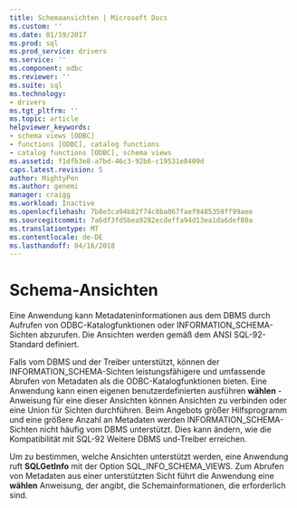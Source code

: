 ```yaml
---
title: Schemaansichten | Microsoft Docs
ms.custom: ''
ms.date: 01/19/2017
ms.prod: sql
ms.prod_service: drivers
ms.service: ''
ms.component: odbc
ms.reviewer: ''
ms.suite: sql
ms.technology:
- drivers
ms.tgt_pltfrm: ''
ms.topic: article
helpviewer_keywords:
- schema views [ODBC]
- functions [ODBC], catalog functions
- catalog functions [ODBC], schema views
ms.assetid: f1dfb3e8-a7bd-46c3-92b6-c19531e8409d
caps.latest.revision: 5
author: MightyPen
ms.author: genemi
manager: craigg
ms.workload: Inactive
ms.openlocfilehash: 7b8e3ca94b82f74c8ba067faef9485359ff99aee
ms.sourcegitcommit: 7a6df3fd5bea9282ecdeffa94d13ea1da6def80a
ms.translationtype: MT
ms.contentlocale: de-DE
ms.lasthandoff: 04/16/2018
---
```

# <a name="schema-views"></a>Schema-Ansichten
Eine Anwendung kann Metadateninformationen aus dem DBMS durch Aufrufen von ODBC-Katalogfunktionen oder INFORMATION_SCHEMA-Sichten abzurufen. Die Ansichten werden gemäß dem ANSI SQL-92-Standard definiert.  
  
 Falls vom DBMS und der Treiber unterstützt, können der INFORMATION_SCHEMA-Sichten leistungsfähigere und umfassende Abrufen von Metadaten als die ODBC-Katalogfunktionen bieten. Eine Anwendung kann einen eigenen benutzerdefinierten ausführen **wählen** -Anweisung für eine dieser Ansichten können Ansichten zu verbinden oder eine Union für Sichten durchführen. Beim Angebots größer Hilfsprogramm und eine größere Anzahl an Metadaten werden INFORMATION_SCHEMA-Sichten nicht häufig vom DBMS unterstützt. Dies kann ändern, wie die Kompatibilität mit SQL-92 Weitere DBMS und-Treiber erreichen.  
  
 Um zu bestimmen, welche Ansichten unterstützt werden, eine Anwendung ruft **SQLGetInfo** mit der Option SQL_INFO_SCHEMA_VIEWS. Zum Abrufen von Metadaten aus einer unterstützten Sicht führt die Anwendung eine **wählen** Anweisung, der angibt, die Schemainformationen, die erforderlich sind.
